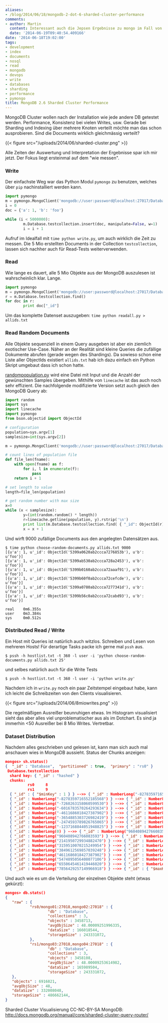 ```yaml
---
aliases:
- /blog/2014/06/18/mongodb-2-dot-6-sharded-cluster-performance
comments:
- author: Martin
  content: Interessant auch die Jepsen Ergebnisse zu mongo im Fall von Node failures.
  date: '2014-06-19T09:40:54.409166'
date: '2014-06-18T19:02:00'
tags:
- development
- index
- documents
- nosql
- read
- mongodb
- devops
- write
- databases
- sharding
- performance
- pymongo
title: MongoDB 2.6 Sharded Cluster Performance
---
```


MongoDB Cluster wollen nach der Installation wie jede andere DB getestet
werden.  Performance, Konsistenz bei vielen Writes, usw. Gerade bei
Sharding und Indexing über mehrere Knoten verteilt möchte man das schon
ausprobieren. Sind die Documents wirklich gleichmässig verteilt?

{{< figure src="/uploads/2014/06/sharded-cluster.png" >}}

Alle Zeiten der Auswertung und Interpretation der Ergebnisse spar ich mir
jetzt. Der Fokus liegt ersteinmal auf dem "wie messen".

### Write

Der einfachste Weg war das Python Modul `pymongo` zu benutzen, welches über
`pip` nachinstalliert werden kann.

``` python
import pymongo
m = pymongo.MongoClient('mongodb://user:password@localhost:27017/Database')
i = 0
doc = {'a': 1, 'b': 'foo'}

while (i < 5000000):
        m.Database.testcollection.insert(doc, manipulate=False, w=1)
        i = i + 1
```

Aufruf im Idealfall mit `time python write.py`, um auch wirklich die Zeit
zu messen.  Die 5 Mio erstellten Documents in der Collection
`testcollection`, lassen sich nachher auch für Read-Tests weiterverwenden.

### Read

Wie lange es dauert, alle 5 Mio Objekte aus der MongoDB auszulesen ist
wahrscheinlich klar. Lange.

``` python
import pymongo
m = pymongo.MongoClient('mongodb://user:password@localhost:27017/Database')
r = m.Database.testcollection.find()
for doc in r:
        print doc["_id"]
```

Um das komplette Datenset auszugeben: `time python readall.py > allids.txt`

### Read Random Documents

Alle Objekte sequenziell in einem Query ausgeben ist aber ein ziemlich
exotischer Use-Case. Näher an der Realität sind kleine Queries die
zufällige Dokumente abrufen (gerade wegen des Shardings).  Da sowieso schon
eine Liste aller ObjectIds existiert `allids.txt` hab ich dazu einfach ein
Python Skript umgebaut dass ich schon hatte.

[randompopulation.py](https://gist.github.com/noqqe/9955833) wird eine
Datei mit Input und die Anzahl der gewünschten Samples übergeben. Mithilfe
von `linecache` ist das auch noch sehr effizient. Die nachfolgende
modifizierte Version setzt auch gleich den MongoDB Query ab:

``` python
import random
import sys
import linecache
import pymongo
from bson.objectid import ObjectId

# configuration
population=sys.argv[1]
samplesize=int(sys.argv[2])

m = pymongo.MongoClient('mongodb://user:password@localhost:27017/Database')

# count lines of population file
def file_len(fname):
    with open(fname) as f:
        for i, l in enumerate(f):
            pass
    return i + 1

# set length to value
length=file_len(population)

# get random number with max size
x=0
while (x < samplesize):
        y=(int(random.random() * length))
        r=linecache.getline(population, y).rstrip('\n')
        print list(m.Database.testcollection.find( { "_id": ObjectId(r) } ))
        x = x + 1
```

Und wirft 9000 zufällige Documents aus den angelegten
Datensätzen aus.

```
$ time python choose-random-documents.py allids.txt 9000
[{u'a': 1, u'_id': ObjectId('5399a0620ab2ccca7276853b'), u'b': u'foo'}]
[{u'a': 1, u'_id': ObjectId('5399ab530ab2ccca728a2453'), u'b': u'foo'}]
[{u'a': 1, u'_id': ObjectId('5399b0160ab2ccca72aaaf91'), u'b': u'foo'}]
[{u'a': 1, u'_id': ObjectId('5399b60f0ab2ccca72cefcde'), u'b': u'foo'}]
[{u'a': 1, u'_id': ObjectId('5399a0780ab2ccca7277341d'), u'b': u'foo'}]
[{u'a': 1, u'_id': ObjectId('5399b56c0ab2ccca72cabd93'), u'b': u'foo'}]

real    0m6.355s
user    0m3.384s
sys     0m0.512s
```

### Distributed Read / Write

Ein Host mit Queries ist natürlich auch witzlos. Schreiben und Lesen von
mehreren Hosts!  Für derartige Tasks packe ich gerne mal `pssh` aus.

`$ pssh -h hostlist.txt -t 360 -l user -i 'python choose-random-documents.py allids.txt 25'`

und selbes natürlich auch für die Write Tests

`$ pssh -h hostlist.txt -t 360 -l user -i 'python write.py'`

Nachdem ich in `write.py` noch ein paar Zeitstempel eingebaut habe, kann ich
leicht die Schreibzeiten von den Clients visualisieren.

{{< figure src="/uploads/2014/06/8miowrites.png" >}}

Die regelmäßigen Ausreißer beunruhigen etwas. Im Histogram visualisiert sieht
das aber alles viel unproblematischer aus als im Dotchart. Es sind ja immerhin
&lt;50 Ausreißer bei 8 Mio Writes. Vertretbar.

### Dataset Distribution

Nachdem alles geschrieben und gelesen ist, kann man sich auch mal anschauen
wies in MongoDB aussieht.  Status der Chunks anzeigen:

``` json
mongos> sh.status()
{  "_id" : "Database",  "partitioned" : true,  "primary" : "rs0" }
 Database.testcollection
  shard key: { "_id" : "hashed" }
  chunks:
          rs0     8
          rs1     9
  { "_id" : { "$minKey" : 1 } } -->> { "_id" : NumberLong("-8278359716552185568") } on : rs0 Timestamp(2, 26)
  { "_id" : NumberLong("-8278359716552185568") } -->> { "_id" : NumberLong("-7260263158060599530") } on : rs0 Timestamp(2, 27)
  { "_id" : NumberLong("-7260263158060599530") } -->> { "_id" : NumberLong("-6016783570264293634") } on : rs0 Timestamp(2, 16)
  { "_id" : NumberLong("-6016783570264293634") } -->> { "_id" : NumberLong("-4611686018427387902") } on : rs0 Timestamp(2, 17)
  { "_id" : NumberLong("-4611686018427387902") } -->> { "_id" : NumberLong("-3654885303726982419") } on : rs0 Timestamp(2, 24)
  { "_id" : NumberLong("-3654885303726982419") } -->> { "_id" : NumberLong("-2474593789826765065") } on : rs0 Timestamp(2, 25)
  { "_id" : NumberLong("-2474593789826765065") } -->> { "_id" : NumberLong("-1237168844051948825") } on : rs0 Timestamp(2, 18)
  { "_id" : NumberLong("-1237168844051948825") } -->> { "_id" : NumberLong(0) } on : rs0 Timestamp(2, 19)
  { "_id" : NumberLong(0) } -->> { "_id" : NumberLong("960408942766083593") } on : rs1 Timestamp(2, 22)
  { "_id" : NumberLong("960408942766083593") } -->> { "_id" : NumberLong("2141950729934882470") } on : rs1 Timestamp(2, 23)
  { "_id" : NumberLong("2141950729934882470") } -->> { "_id" : NumberLong("3159510070215249954") } on : rs1 Timestamp(2, 20)
  { "_id" : NumberLong("3159510070215249954") } -->> { "_id" : NumberLong("3849612569857039248") } on : rs1 Timestamp(2, 30)
  { "_id" : NumberLong("3849612569857039248") } -->> { "_id" : NumberLong("4611686018427387902") } on : rs1 Timestamp(2, 31)
  { "_id" : NumberLong("4611686018427387902") } -->> { "_id" : NumberLong("5474895056408077106") } on : rs1 Timestamp(2, 28)
  { "_id" : NumberLong("5474895056408077106") } -->> { "_id" : NumberLong("6550645461419446020") } on : rs1 Timestamp(2, 29)
  { "_id" : NumberLong("6550645461419446020") } -->> { "_id" : NumberLong("7856429257149966918") } on : rs1 Timestamp(2, 14)
  { "_id" : NumberLong("7856429257149966918") } -->> { "_id" : { "$maxKey" : 1 } } on : rs1 Timestamp(2, 15)
```

Und auch wie es um die Verteilung der einzelnen Objekte steht (etwas gekürzt):

``` json
mongos> db.stats()
{
   "raw" : {
           "rs0/mongo01:27018,mongo02:27018" : {
                   "db" : "Database",
                   "collections" : 3,
                   "objects" : 3458713,
                   "avgObjSize" : 48.00009251996335,
                   "dataSize" : 166018544,
                   "storageSize" : 243331072,
           },
           "rs1/mongo03:27018,mongo04:27018" : {
                   "db" : "Database",
                   "collections" : 3,
                   "objects" : 3458108,
                   "avgObjSize" : 48.00009253614982,
                   "dataSize" : 165989504,
                   "storageSize" : 243331072,
   },
   "objects" : 6916821,
   "avgObjSize" : 48,
   "dataSize" : 332008048,
   "storageSize" : 486662144,
}
```

Sharded Cluster Visualisierung CC-NC-BY-SA MongoDB: http://docs.mongodb.org/manual/core/sharded-cluster-query-router/